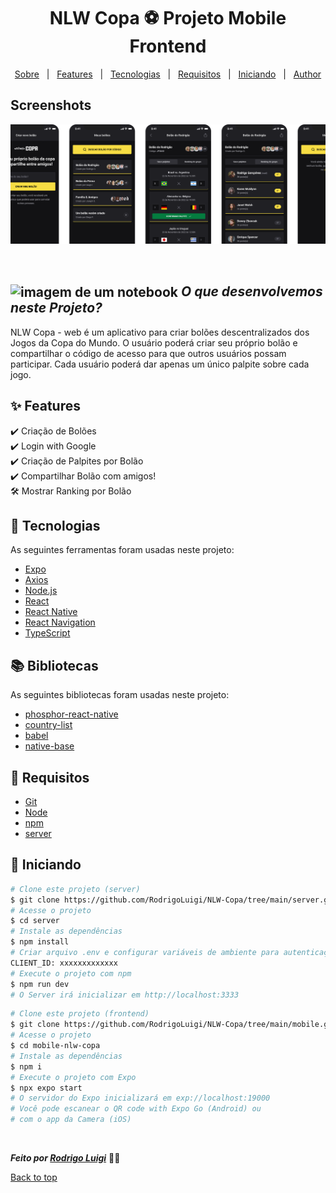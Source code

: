 # <h1 align="center">NLW Copa ⚽️ Projeto Mobile Frontend </h1>

<p align="center">
  <a href="#sobre">Sobre</a> &#xa0; | &#xa0; 
  <a href="#sparkles-features">Features</a> &#xa0; | &#xa0;
  <a href="#rocket-tecnologias">Tecnologias</a> &#xa0; | &#xa0;
  <a href="#-requisitos">Requisitos</a> &#xa0; | &#xa0;
  <a href="#checkered_flag-iniciando">Iniciando</a> &#xa0; | &#xa0;
  <a href="https://github.com/RodrigoLuigi" target="_blank">Author</a>
</p>

## Screenshots
![App Screenshot](https://github.com/RodrigoLuigi/NLW-Copa/blob/main/mobile/assets/mobile.png)

<br>

## <img id="sobre" src="https://imgur.com/VhTBbHg.png" alt="imagem de um notebook" align="center" width="30px"> _**O que desenvolvemos neste Projeto?**_

NLW Copa - web é um aplicativo para criar bolões descentralizados dos Jogos da Copa do Mundo. O usuário poderá criar seu próprio bolão e compartilhar o código de acesso para que outros usuários possam participar. Cada usuário poderá dar apenas um único palpite sobre cada jogo.

## :sparkles: Features ##

:heavy_check_mark: Criação de Bolões\
:heavy_check_mark: Login with Google\
:heavy_check_mark: Criação de Palpites por Bolão\
:heavy_check_mark: Compartilhar Bolão com amigos!\
:hammer_and_wrench: Mostrar Ranking por Bolão

## :rocket: Tecnologias ##

As seguintes ferramentas foram usadas neste projeto:

- [Expo](https://expo.io/)
- [Axios](https://axios-http.com/)
- [Node.js](https://nodejs.org/en/)
- [React](https://pt-br.reactjs.org/)
- [React Native](https://reactnative.dev/)
- [React Navigation](https://reactnavigation.org/)
- [TypeScript](https://www.typescriptlang.org/)

## 📚️ Bibliotecas ##

As seguintes bibliotecas foram usadas neste projeto:

- [phosphor-react-native]()
- [country-list]()
- [babel]()
- [native-base]()

## 📝 Requisitos ##

- [Git](https://git-scm.com) 
- [Node](https://nodejs.org/en/)
- [npm](https://www.npmjs.com/)
- [server](https://github.com/RodrigoLuigi/NLW-Copa/tree/main/server)

## :checkered_flag: Iniciando ##

```bash
# Clone este projeto (server)
$ git clone https://github.com/RodrigoLuigi/NLW-Copa/tree/main/server.git
# Acesse o projeto
$ cd server
# Instale as dependências
$ npm install
# Criar arquivo .env e configurar variáveis de ambiente para autenticação com o Google
CLIENT_ID: xxxxxxxxxxxxx
# Execute o projeto com npm
$ npm run dev
# O Server irá inicializar em http://localhost:3333
```
```bash
# Clone este projeto (frontend)
$ git clone https://github.com/RodrigoLuigi/NLW-Copa/tree/main/mobile.git
# Acesse o projeto
$ cd mobile-nlw-copa
# Instale as dependências
$ npm i
# Execute o projeto com Expo
$ npx expo start
# O servidor do Expo inicializará em exp://localhost:19000
# Você pode escanear o QR code with Expo Go (Android) ou
# com o app da Camera (iOS)
```

&#xa0;

_**Feito por <a href="https://github.com/RodrigoLuigi" target="_blank">Rodrigo Luigi</a>**_  👨‍🚀

<a href="#top">Back to top</a>